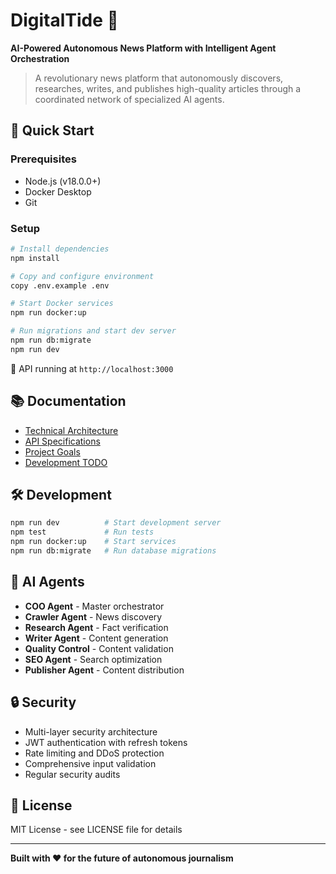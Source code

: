 # DigitalTide 🌊

**AI-Powered Autonomous News Platform with Intelligent Agent Orchestration**

> A revolutionary news platform that autonomously discovers, researches, writes, and publishes high-quality articles through a coordinated network of specialized AI agents.

## 🚀 Quick Start

### Prerequisites
- Node.js (v18.0.0+)
- Docker Desktop
- Git

### Setup
```bash
# Install dependencies
npm install

# Copy and configure environment
copy .env.example .env

# Start Docker services
npm run docker:up

# Run migrations and start dev server
npm run db:migrate
npm run dev
```

🎉 API running at `http://localhost:3000`

## 📚 Documentation

- [Technical Architecture](docs/TECHNICAL_ARCHITECTURE.md)
- [API Specifications](docs/API_SPECIFICATIONS.md)
- [Project Goals](.agents/PROJECT_GOALS.md)
- [Development TODO](.agents/PROJECT_TODO.md)

## 🛠️ Development

```bash
npm run dev          # Start development server
npm test             # Run tests
npm run docker:up    # Start services
npm run db:migrate   # Run database migrations
```

## 🤖 AI Agents

- **COO Agent** - Master orchestrator
- **Crawler Agent** - News discovery
- **Research Agent** - Fact verification
- **Writer Agent** - Content generation
- **Quality Control** - Content validation
- **SEO Agent** - Search optimization
- **Publisher Agent** - Content distribution

## 🔒 Security

- Multi-layer security architecture
- JWT authentication with refresh tokens
- Rate limiting and DDoS protection
- Comprehensive input validation
- Regular security audits

## 📄 License

MIT License - see LICENSE file for details

---

**Built with ❤️ for the future of autonomous journalism**
